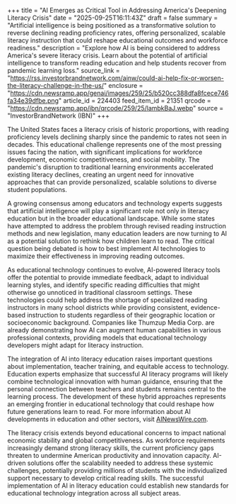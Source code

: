 +++
title = "AI Emerges as Critical Tool in Addressing America's Deepening Literacy Crisis"
date = "2025-09-25T16:11:43Z"
draft = false
summary = "Artificial intelligence is being positioned as a transformative solution to reverse declining reading proficiency rates, offering personalized, scalable literacy instruction that could reshape educational outcomes and workforce readiness."
description = "Explore how AI is being considered to address America's severe literacy crisis. Learn about the potential of artificial intelligence to transform reading education and help students recover from pandemic learning loss."
source_link = "https://rss.investorbrandnetwork.com/ainw/could-ai-help-fix-or-worsen-the-literacy-challenge-in-the-us/"
enclosure = "https://cdn.newsramp.app/genai/images/259/25/b520cc388dfa8fcece746fa34e39dfbe.png"
article_id = 224403
feed_item_id = 21351
qrcode = "https://cdn.newsramp.app/ibn/qrcode/259/25/lambkBaJ.webp"
source = "InvestorBrandNetwork (IBN)"
+++

<p>The United States faces a literacy crisis of historic proportions, with reading proficiency levels declining sharply since the pandemic to rates not seen in decades. This educational challenge represents one of the most pressing issues facing the nation, with significant implications for workforce development, economic competitiveness, and social mobility. The pandemic's disruption to traditional learning environments accelerated existing literacy declines, creating an urgent need for innovative approaches that can provide personalized, scalable solutions to diverse student populations.</p><p>A growing consensus among educators and technology experts suggests that artificial intelligence will play a significant role not only in literacy education but in the broader educational landscape. While some states have attempted to address the problem through revised reading instruction methods and new legislation, many education leaders are now turning to AI as a potential solution to rethink how children learn to read. The critical question being debated is how to best implement AI technologies to maximize their effectiveness in improving reading outcomes.</p><p>As educational technology continues to evolve, AI-powered literacy tools offer the potential to provide immediate feedback, adapt to individual learning styles, and identify specific reading difficulties that might otherwise go unnoticed in traditional classroom settings. These technologies could help address the shortage of specialized reading instructors in many school districts while providing consistent, evidence-based instruction to students regardless of their geographic location or socioeconomic background. Companies like Thumzup Media Corp. are already demonstrating how AI can augment human capabilities in various professional contexts, providing models that educational technology developers might adapt for literacy instruction.</p><p>The integration of AI into literacy education raises important questions about implementation, teacher training, and equitable access to technology. Education experts emphasize that successful AI literacy programs will likely combine technological innovation with human guidance, ensuring that the personal connection between teachers and students remains central to the learning process. The development of these hybrid approaches represents an emerging frontier in educational technology that could reshape how future generations learn to read. For more information about AI developments in education and other sectors, visit <a href="https://AINewsWire.com" rel="nofollow" target="_blank">AINewsWire.com</a>.</p><p>The literacy crisis extends beyond educational concerns to impact national economic stability and global competitiveness. As workforce requirements increasingly demand strong literacy skills, the current proficiency gaps threaten to undermine American productivity and innovation capacity. AI-driven solutions offer the scalability needed to address these systemic challenges, potentially providing millions of students with the individualized support necessary to develop critical reading skills. The successful implementation of AI in literacy education could establish new standards for educational technology integration across all subject areas.</p>